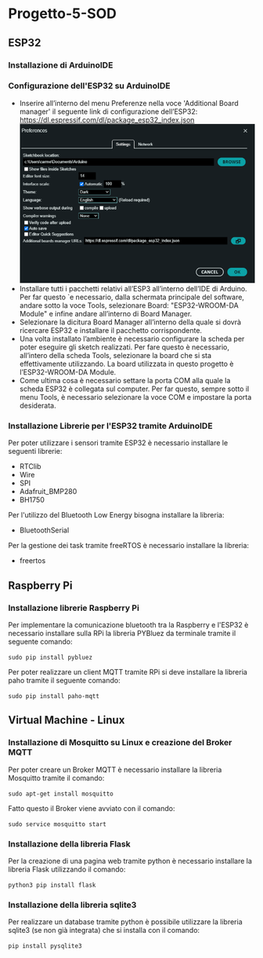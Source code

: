 # Progetto-5-SOD
## ESP32
### Installazione di ArduinoIDE
### Configurazione dell'ESP32 su ArduinoIDE
   * Inserire all’interno del menu Preferenze nella voce 'Additional Board manager' il seguente link di configurazione dell’ESP32: https://dl.espressif.com/dl/package_esp32_index.json
     ![Menù preferenze](img/Menu_preferenze.png)
   * Installare tutti i pacchetti relativi all’ESP3 all’interno dell’IDE di Arduino. Per far questo `e necessario, dalla schermata principale del software, andare sotto la     voce Tools, selezionare Board: "ESP32-WROOM-DA Module" e infine andare all’interno di Board Manager.
   * Selezionare la dicitura Board Manager all’interno della quale si dovrà ricercare ESP32 e installare il pacchetto corrispondente.
   * Una volta installato l’ambiente è necessario configurare la scheda per poter eseguire gli sketch realizzati. Per fare questo è necessario, all’intero della scheda Tools, selezionare la board che si sta effettivamente utilizzando. La board utilizzata in questo progetto è l’ESP32-WROOM-DA Module.
   * Come ultima cosa è necessario settare la porta COM alla quale la scheda ESP32 è collegata sul computer. Per far questo, sempre sotto il menu Tools, è necessario selezionare la voce COM e impostare la porta desiderata.
### Installazione Librerie per l'ESP32 tramite ArduinoIDE
Per poter utilizzare i sensori tramite ESP32 è necessario installare le seguenti librerie:
  * RTClib
  * Wire
  * SPI
  * Adafruit_BMP280
  * BH1750
    
Per l'utilizzo del Bluetooth Low Energy bisogna installare la libreria:
  * BluetoothSerial
    
Per la gestione dei task tramite freeRTOS è necessario installare la libreria:
  * freertos

## Raspberry Pi
### Installazione librerie Raspberry Pi 
Per implementare la comunicazione bluetooth tra la Raspberry e l'ESP32 è necessario installare sulla RPi la libreria PYBluez da terminale tramite il seguente comando:

`sudo pip install pybluez`

Per poter realizzare un client MQTT tramite RPi si deve installare la libreria paho tramite il seguente comando:

`sudo pip install paho-mqtt`

## Virtual Machine - Linux
### Installazione di Mosquitto su Linux e creazione del Broker MQTT
Per poter creare un Broker MQTT è necessario installare la libreria Mosquitto tramite il comando: 

`sudo apt-get install mosquitto`

Fatto questo il Broker viene avviato con il comando:

`sudo service mosquitto start`

### Installazione della libreria Flask
Per la creazione di una pagina web tramite python è necessario installare la libreria Flask utilizzando il comando:

`python3 pip install flask`

### Installazione della libreria sqlite3
Per realizzare un database tramite python è possibile utilizzare la libreria sqlite3 (se non già integrata) che si installa con il comando:

`pip install pysqlite3`

   

